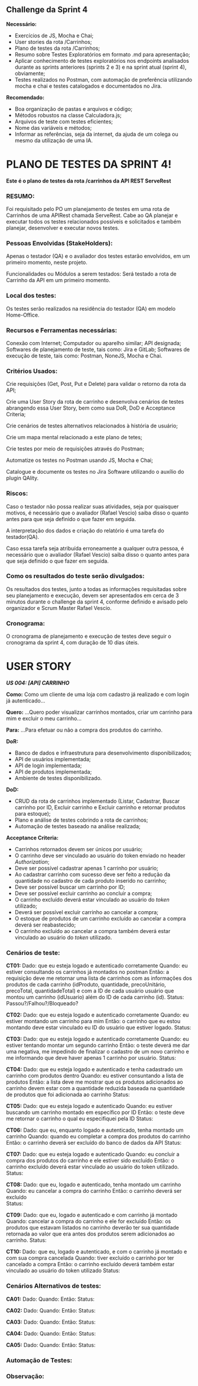 ## Challenge da Sprint 4

**Necessário:**

- Exercícios de JS, Mocha e Chai;
- User stories da rota /Carrinhos;
- Plano de testes da rota /Carrinhos;
- Resumo sobre Testes Exploratórios em formato .md para apresentação;
- Aplicar conhecimento de testes exploratórios nos endpoints analisados durante as sprints anteriores (sprints 2 e 3) e na sprint atual (sprint 4), obviamente;
- Testes realizados no Postman, com automação de preferência utilizando mocha e chai e testes catalogados e documentados no Jira.

**Recomendado:**

- Boa organização de pastas e arquivos e código;
- Métodos robustos na classe Calculadora.js;
- Arquivos de  teste com testes eficientes;
- Nome das variáveis e métodos;
- Informar as referências, seja da internet, da ajuda de um colega ou mesmo da utilização de uma IA.

# PLANO DE TESTES DA SPRINT 4!

**Este é o plano de testes da rota /carrinhos da API REST ServeRest**

### RESUMO:

Foi requisitado pelo PO um planejamento de testes em uma rota de Carrinhos de uma APIRest chamada ServeRest. Cabe ao QA planejar e executar todos os testes relacionados possíveis e solicitados e também planejar, desenvolver e executar novos testes.

### Pessoas Envolvidas (StakeHolders):

Apenas o testador (QA) e o avaliador dos testes estarão envolvidos, em um primeiro momento, neste projeto.

Funcionalidades ou Módulos a serem testados:
Será testado a rota de Carrinho da API em um primeiro momento.

### Local dos testes:

Os testes serão realizados na residência do testador (QA) em modelo Home-Office.

### Recursos e Ferramentas necessárias:

Conexão com Internet;
Computador ou aparelho similar;
API designada;
Softwares de planejamento de teste, tais como: Jira e GitLab;
Softwares de execução de teste, tais como: Postman, NoneJS, Mocha e Chai.

### Critérios Usados:

Crie requisições (Get, Post, Put e Delete) para validar o retorno da rota da API;


Crie uma User Story da rota de carrinho e desenvolva cenários de testes abrangendo essa User Story, bem como sua DoR, DoD e Acceptance Criteria;


Crie cenários de testes alternativos relacionados à história de usuário;


Crie um mapa mental relacionado a este plano de tetes;


Crie testes por meio de requisições através do Postman;

Automatize os testes no Postman usando JS, Mocha e Chai;

Catalogue e documente os testes no Jira Software utilizando o auxílio do plugin QAlity.

### Riscos:

Caso o testador não possa realizar suas atividades, seja por quaisquer motivos, é necessário que o avaliador (Rafael Vescio) saiba disso o quanto antes para que seja definido o que fazer em seguida.

A interpretação dos dados e criação do relatório é uma tarefa do testador(QA). 

Caso essa tarefa seja atribuída erroneamente a qualquer outra pessoa, é necessário que o avaliador (Rafael Vescio) saiba disso o quanto antes para que seja definido o que fazer em seguida.

### Como os resultados do teste serão divulgados:

Os resultados dos testes, junto a todas as informações requisitadas sobre seu planejamento e execução, devem ser apresentados em cerca de 3 minutos durante o challenge da sprint 4, conforme definido e avisado pelo organizador e Scrum Master Rafael Vescio.

### Cronograma:

O cronograma de planejamento e execução de testes deve seguir o cronograma da sprint 4, com duração de 10 dias úteis.

# USER STORY

***US 004: [API] CARRINHO***

**Como:** Como um cliente de uma loja com cadastro já realizado e com login já autenticado...

**Quero:** ...Quero poder visualizar carrinhos montados, criar um carrinho para mim e excluir o meu carrinho...

**Para:** ...Para efetuar ou não a compra dos produtos do carrinho.

**DoR:** 
- Banco de dados e infraestrutura para desenvolvimento disponibilizados;
- API de usuários implementada;
- API de login implementada;
- API de produtos implementada;
- Ambiente de testes disponibilizado.

**DoD:**
- CRUD da rota de carrinhos implementado (Listar, Cadastrar, Buscar carrinho por ID, Excluir carrinho e Excluir carrinho e retornar produtos para estoque);
- Plano e análise de  testes cobrindo a rota de carrinhos;
- Automação de testes baseado na análise realizada; 

**Acceptance Criteria:**
- Carrinhos retornados devem ser únicos por usuário;
- O carrinho deve ser vinculado ao usuário do token enviado no header *Authorization*;
- Deve ser possível cadastrar apenas 1 carrinho por usuário;
- Ao cadastrar carrinho com sucesso deve ser feito a redução da quantidade no cadastro de cada produto inserido no carrinho;
- Deve ser possível buscar um carrinho por ID;
- Deve ser possível excluir carrinho ao concluir a compra;
- O carrinho excluído deverá estar vinculado ao usuário do *token* utilizado;
- Deverá ser possível excluir carrinho ao cancelar a compra;
- O estoque de produtos de um carrinho excluído ao cancelar a compra deverá ser reabastecido;
- O carrinho excluído ao cancelar a compra também deverá estar vinculado ao usuário do *token* utilizado.

### Cenários de teste:

**CT01:** 
Dado: que eu esteja logado e autenticado corretamente
Quando: eu estiver consultando os carrinhos já montados no postman
Então: a requisição deve me retornar uma lista de carrinhos com as informações dos produtos de cada carrinho (idProduto, quantidade, precoUnitário, precoTotal, quantidadeTotal) e com a ID de cada usuário usuário que montou um carrinho (idUsuario) além do ID de cada carrinho (id).
Status: Passou?/Falhou?/Bloqueado?

**CT02:** 
Dado: que eu esteja logado e autenticado corretamente
Quando: eu estiver montando um carrinho para mim
Então: o carrinho que eu estou montando deve estar vinculado  eu ID do usuário que estiver logado.
Status:

**CT03:** 
Dado: que eu esteja logado e autenticado corretamente
Quando: eu estiver tentando montar um segundo carrinho
Então: o teste deverá me dar uma negativa, me impedindo de finalizar o cadastro de um novo carrinho e me informando que deve haver apenas 1 carrinho por usuário.
Status: 

**CT04:** 
Dado: que eu esteja logado e autenticado e tenha cadastrado um carrinho com produtos dentro
Quando: eu estiver consuntando a lista de produtos
Então: a lista deve me mostrar que os produtos adicionados ao carrinho devem estar com a quantidade reduzida baseada na quantidade de produtos que foi adicionada ao carrinho
Status:

**CT05:** 
Dado: que eu esteja logado e autenticado 
Quando:  eu estiver buscando um carrinho montado em específico por ID
Então: o teste deve me retornar o carrinho o qual eu especifiquei pela ID
Status:

**CT06:**
Dado: que eu, enquanto logado e autenticado, tenha montado um carrinho
Quando: quando eu completar a compra dos produtos do carrinho
Então: o carrinho deverá ser excluído do banco de dados da API
Status:

**CT07:**
Dado: que eu esteja logado e autenticado
Quando: eu concluir a compra dos produtos do carrinho e ele estiver sido  excluído
Então: o carrinho excluído deverá estar vinculado ao usuário do token utilizado.
Status:

**CT08:**
Dado: que eu, logado e autenticado,  tenha montado um carrinho
Quando: eu cancelar a compra do carrinho
Então: o carrinho deverá ser excluído  
Status:

**CT09:**
Dado: que eu, logado e autenticado e com carrinho já montado
Quando: cancelar a compra do carrinho e ele for excluído
Então: os produtos que estavam listados no carrinho deverão ter sua quantidade retornada ao valor que era antes dos produtos serem adicionados ao carrinho.
Status:

**CT10:**
Dado: que eu, logado e autenticado, e com o carrinho já montado e com sua compra cancelada
Quando: tiver excluído o carrinho por ter cancelado a compra
Então: o carrinho excluído deverá também estar vinculado ao usuário do token utilizado
Status:

### Cenários Alternativos de testes:

**CA01:**
Dado:
Quando: 
Então:
Status:

**CA02:**
Dado:
Quando: 
Então:
Status:

**CA03:**
Dado:
Quando: 
Então:
Status:

**CA04:**
Dado:
Quando: 
Então:
Status:

**CA05:**
Dado:
Quando: 
Então:
Status:

### Automação de Testes:



### Observação:


